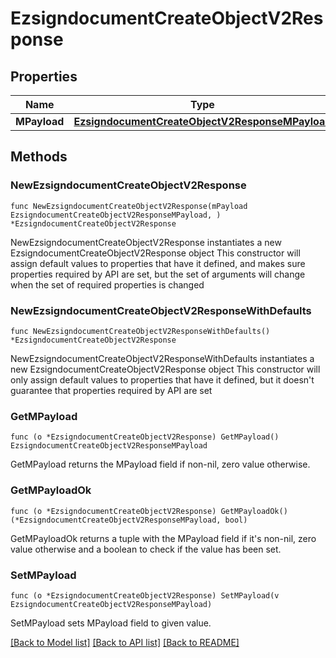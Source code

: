 # EzsigndocumentCreateObjectV2Response

## Properties

Name | Type | Description | Notes
------------ | ------------- | ------------- | -------------
**MPayload** | [**EzsigndocumentCreateObjectV2ResponseMPayload**](EzsigndocumentCreateObjectV2ResponseMPayload.md) |  | 

## Methods

### NewEzsigndocumentCreateObjectV2Response

`func NewEzsigndocumentCreateObjectV2Response(mPayload EzsigndocumentCreateObjectV2ResponseMPayload, ) *EzsigndocumentCreateObjectV2Response`

NewEzsigndocumentCreateObjectV2Response instantiates a new EzsigndocumentCreateObjectV2Response object
This constructor will assign default values to properties that have it defined,
and makes sure properties required by API are set, but the set of arguments
will change when the set of required properties is changed

### NewEzsigndocumentCreateObjectV2ResponseWithDefaults

`func NewEzsigndocumentCreateObjectV2ResponseWithDefaults() *EzsigndocumentCreateObjectV2Response`

NewEzsigndocumentCreateObjectV2ResponseWithDefaults instantiates a new EzsigndocumentCreateObjectV2Response object
This constructor will only assign default values to properties that have it defined,
but it doesn't guarantee that properties required by API are set

### GetMPayload

`func (o *EzsigndocumentCreateObjectV2Response) GetMPayload() EzsigndocumentCreateObjectV2ResponseMPayload`

GetMPayload returns the MPayload field if non-nil, zero value otherwise.

### GetMPayloadOk

`func (o *EzsigndocumentCreateObjectV2Response) GetMPayloadOk() (*EzsigndocumentCreateObjectV2ResponseMPayload, bool)`

GetMPayloadOk returns a tuple with the MPayload field if it's non-nil, zero value otherwise
and a boolean to check if the value has been set.

### SetMPayload

`func (o *EzsigndocumentCreateObjectV2Response) SetMPayload(v EzsigndocumentCreateObjectV2ResponseMPayload)`

SetMPayload sets MPayload field to given value.



[[Back to Model list]](../README.md#documentation-for-models) [[Back to API list]](../README.md#documentation-for-api-endpoints) [[Back to README]](../README.md)


